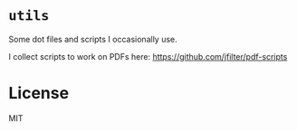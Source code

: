 # `utils`

Some dot files and scripts I occasionally use.

I collect scripts to work on PDFs here: <https://github.com/jfilter/pdf-scripts>

# License

MIT
